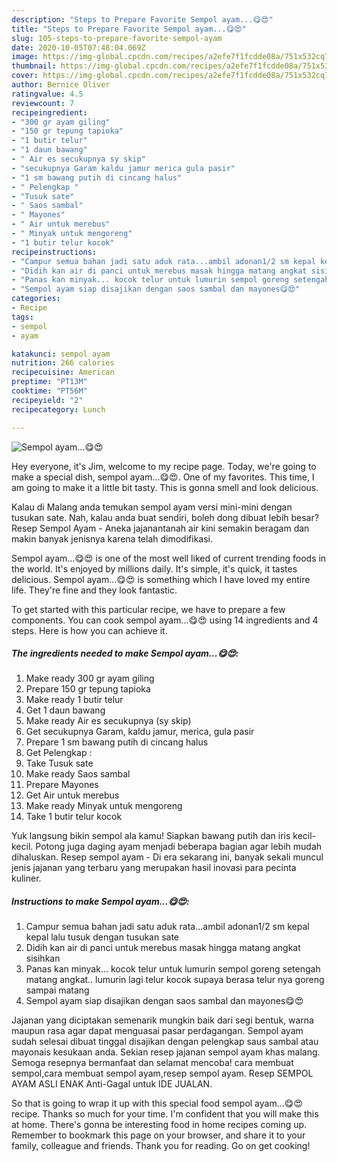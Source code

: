```yaml
---
description: "Steps to Prepare Favorite Sempol ayam...😋😍"
title: "Steps to Prepare Favorite Sempol ayam...😋😍"
slug: 105-steps-to-prepare-favorite-sempol-ayam
date: 2020-10-05T07:48:04.069Z
image: https://img-global.cpcdn.com/recipes/a2efe7f1fcdde08a/751x532cq70/sempol-ayam😋😍-foto-resep-utama.jpg
thumbnail: https://img-global.cpcdn.com/recipes/a2efe7f1fcdde08a/751x532cq70/sempol-ayam😋😍-foto-resep-utama.jpg
cover: https://img-global.cpcdn.com/recipes/a2efe7f1fcdde08a/751x532cq70/sempol-ayam😋😍-foto-resep-utama.jpg
author: Bernice Oliver
ratingvalue: 4.5
reviewcount: 7
recipeingredient:
- "300 gr ayam giling"
- "150 gr tepung tapioka"
- "1 butir telur"
- "1 daun bawang"
- " Air es secukupnya sy skip"
- "secukupnya Garam kaldu jamur merica gula pasir"
- "1 sm bawang putih di cincang halus"
- " Pelengkap "
- "Tusuk sate"
- " Saos sambal"
- " Mayones"
- " Air untuk merebus"
- " Minyak untuk mengoreng"
- "1 butir telur kocok"
recipeinstructions:
- "Campur semua bahan jadi satu aduk rata...ambil adonan1/2 sm kepal kepal lalu tusuk dengan tusukan sate"
- "Didih kan air di panci untuk merebus masak hingga matang angkat sisihkan"
- "Panas kan minyak... kocok telur untuk lumurin sempol goreng setengah matang angkat.. lumurin lagi telur kocok supaya berasa telur nya goreng sampai matang"
- "Sempol ayam siap disajikan dengan saos sambal dan mayones😋😍"
categories:
- Recipe
tags:
- sempol
- ayam

katakunci: sempol ayam 
nutrition: 266 calories
recipecuisine: American
preptime: "PT13M"
cooktime: "PT56M"
recipeyield: "2"
recipecategory: Lunch

---
```



![Sempol ayam...😋😍](https://img-global.cpcdn.com/recipes/a2efe7f1fcdde08a/751x532cq70/sempol-ayam😋😍-foto-resep-utama.jpg)

Hey everyone, it's Jim, welcome to my recipe page. Today, we're going to make a special dish, sempol ayam...😋😍. One of my favorites. This time, I am going to make it a little bit tasty. This is gonna smell and look delicious.

Kalau di Malang anda temukan sempol ayam versi mini-mini dengan tusukan sate. Nah, kalau anda buat sendiri, boleh dong dibuat lebih besar? Resep Sempol Ayam - Aneka jajanantanah air kini semakin beragam dan makin banyak jenisnya karena telah dimodifikasi.

Sempol ayam...😋😍 is one of the most well liked of current trending foods in the world. It's enjoyed by millions daily. It's simple, it's quick, it tastes delicious. Sempol ayam...😋😍 is something which I have loved my entire life. They're fine and they look fantastic.


To get started with this particular recipe, we have to prepare a few components. You can cook sempol ayam...😋😍 using 14 ingredients and 4 steps. Here is how you can achieve it.

<!--inarticleads1-->

##### The ingredients needed to make Sempol ayam...😋😍:

1. Make ready 300 gr ayam giling
1. Prepare 150 gr tepung tapioka
1. Make ready 1 butir telur
1. Get 1 daun bawang
1. Make ready  Air es secukupnya (sy skip)
1. Get secukupnya Garam, kaldu jamur, merica, gula pasir
1. Prepare 1 sm bawang putih di cincang halus
1. Get  Pelengkap :
1. Take Tusuk sate
1. Make ready  Saos sambal
1. Prepare  Mayones
1. Get  Air untuk merebus
1. Make ready  Minyak untuk mengoreng
1. Take 1 butir telur kocok


Yuk langsung bikin sempol ala kamu! Siapkan bawang putih dan iris kecil-kecil. Potong juga daging ayam menjadi beberapa bagian agar lebih mudah dihaluskan. Resep sempol ayam - Di era sekarang ini, banyak sekali muncul jenis jajanan yang terbaru yang merupakan hasil inovasi para pecinta kuliner. 

<!--inarticleads2-->

##### Instructions to make Sempol ayam...😋😍:

1. Campur semua bahan jadi satu aduk rata...ambil adonan1/2 sm kepal kepal lalu tusuk dengan tusukan sate
1. Didih kan air di panci untuk merebus masak hingga matang angkat sisihkan
1. Panas kan minyak... kocok telur untuk lumurin sempol goreng setengah matang angkat.. lumurin lagi telur kocok supaya berasa telur nya goreng sampai matang
1. Sempol ayam siap disajikan dengan saos sambal dan mayones😋😍


Jajanan yang diciptakan semenarik mungkin baik dari segi bentuk, warna maupun rasa agar dapat menguasai pasar perdagangan. Sempol ayam sudah selesai dibuat tinggal disajikan dengan pelengkap saus sambal atau mayonais kesukaan anda. Sekian resep jajanan sempol ayam khas malang. Semoga resepnya bermanfaat dan selamat mencoba! cara membuat sempol,cara membuat sempol ayam,resep sempol ayam. Resep SEMPOL AYAM ASLI ENAK Anti-Gagal untuk IDE JUALAN. 

So that is going to wrap it up with this special food sempol ayam...😋😍 recipe. Thanks so much for your time. I'm confident that you will make this at home. There's gonna be interesting food in home recipes coming up. Remember to bookmark this page on your browser, and share it to your family, colleague and friends. Thank you for reading. Go on get cooking!
